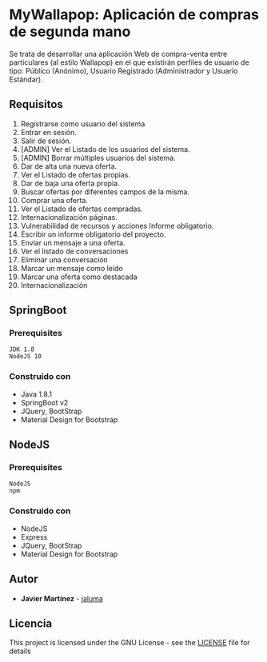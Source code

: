 # MyWallapop: Aplicación de compras de segunda mano

Se trata de desarrollar una aplicación Web de compra-venta entre particulares (al estilo Wallapop) en el
que existirán perfiles de usuario de tipo: Público (Anónimo), Usuario Registrado (Administrador y
Usuario Estándar).

## Requisitos

1. Registrarse como usuario del sistema
2. Entrar en sesión.
3. Salir de sesión. 
4. [ADMIN] Ver el Listado de los usuarios del sistema. 
5. [ADMIN] Borrar múltiples usuarios del sistema. 
6. Dar de alta una nueva oferta. 
7. Ver el Listado de ofertas propias. 
8. Dar de baja una oferta propia. 
9. Buscar ofertas por diferentes campos de la misma.
10. Comprar una oferta. 
11. Ver el Listado de ofertas compradas.
12. Internacionalización páginas.
13. Vulnerabilidad de recursos y acciones
Informe obligatorio.
14. Escribir un informe obligatorio del proyecto.
15. Enviar un mensaje a una oferta.
16. Ver el listado de conversaciones
17. Eliminar una conversación
18. Marcar un mensaje como leido
18. Marcar una oferta como destacada
19. Internacionalización

## SpringBoot

### Prerequisites

```
JDK 1.8
NodeJS 10
```

### Construido con
* Java 1.8.1
* SpringBoot v2
* JQuery, BootStrap
* Material Design for Bootstrap


## NodeJS

### Prerequisites

```
NodeJS
npm
```

### Construido con
* NodeJS
* Express
* JQuery, BootStrap
* Material Design for Bootstrap

## Autor

* **Javier Martínez** - [jaluma](https://github.com/jaluma)

## Licencia

This project is licensed under the GNU License - see the [LICENSE](LICENSE) file for details